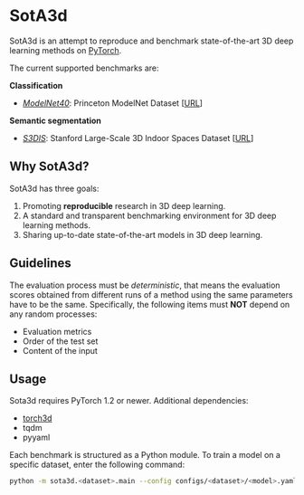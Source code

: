 SotA3d
======

SotA3d is an attempt to reproduce and benchmark state-of-the-art 3D deep learning methods on [PyTorch](https://pytorch.org/).

The current supported benchmarks are:

**Classification**
- [*ModelNet40*](sota3d/modelnet40): Princeton ModelNet Dataset [[URL](https://modelnet.cs.princeton.edu)]

**Semantic segmentation**
- [*S3DIS*](sota3d/s3dis): Stanford Large-Scale 3D Indoor Spaces Dataset [[URL](http://buildingparser.stanford.edu/dataset.html)]

Why SotA3d?
-----------

SotA3d has three goals:
1. Promoting **reproducible** research in 3D deep learning.
2. A standard and transparent benchmarking environment for 3D deep learning methods.
3. Sharing up-to-date state-of-the-art models in 3D deep learning.

Guidelines
----------

The evaluation process must be *deterministic*, that means the evaluation scores obtained from different runs of a method using the same parameters have to be the same.
Specifically, the following items must **NOT** depend on any random processes:
- Evaluation metrics
- Order of the test set
- Content of the input

Usage
-----

Sota3d requires PyTorch 1.2 or newer. Additional dependencies:
- [torch3d](https://github.com/pqhieu/torch3d)
- tqdm
- pyyaml

Each benchmark is structured as a Python module. To train a model on a specific
dataset, enter the following command:

```bash
python -m sota3d.<dataset>.main --config configs/<dataset>/<model>.yaml
```
